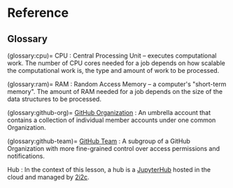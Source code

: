 # Reference

## Glossary

(glossary:cpu)=
CPU
: Central Processing Unit – executes computational work. The number of CPU cores needed for a job depends on how scalable the computational work is, the type and amount of work to be processed.

(glossary:ram)=
RAM
: Random Access Memory – a computer's "short-term memory". The amount of RAM needed for a job depends on the size of the data structures to be processed.

(glossary:github-org)=
[GitHub Organization](https://docs.github.com/en/organizations/collaborating-with-groups-in-organizations/about-organizations)
: An umbrella account that contains a collection of individual member accounts under one common Organization.

(glossary:github-team)=
[GitHub Team](https://docs.github.com/en/organizations/organizing-members-into-teams/about-teams)
: A subgroup of a GitHub Organization with more fine-grained control over access permissions and notifications.

Hub
: In the context of this lesson, a hub is a [JupyterHub](https://jupyter.org/hub) hosted in the cloud and managed by [2i2c](https://2i2c.org/).